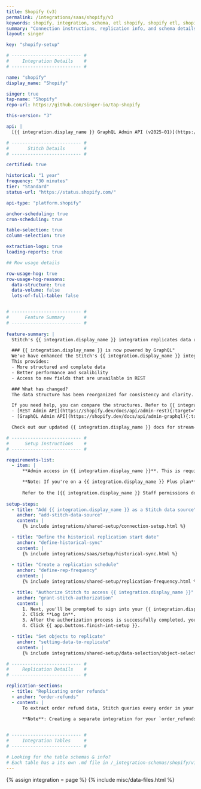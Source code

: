 ```yaml
---
title: Shopify (v3)
permalink: /integrations/saas/shopify/v3
keywords: shopify, integration, schema, etl shopify, shopify etl, shopify schema
summary: "Connection instructions, replication info, and schema details for Stitch's Shopify integration."
layout: singer

key: "shopify-setup"

# -------------------------- #
#     Integration Details    #
# -------------------------- #

name: "shopify"
display_name: "Shopify"

singer: true
tap-name: "Shopify"
repo-url: https://github.com/singer-io/tap-shopify

this-version: "3"

api: |
  [{{ integration.display_name }} GraphQL Admin API (v2025-01)](https://shopify.dev/docs/api/admin-graphql/2025-01){:target="new"}

# -------------------------- #
#       Stitch Details       #
# -------------------------- #

certified: true

historical: "1 year"
frequency: "30 minutes"
tier: "Standard"
status-url: "https://status.shopify.com/"

api-type: "platform.shopify"

anchor-scheduling: true
cron-scheduling: true

table-selection: true
column-selection: true

extraction-logs: true
loading-reports: true

## Row usage details

row-usage-hog: true
row-usage-hog-reasons:
  data-structure: true
  data-volume: false
  lots-of-full-table: false


# -------------------------- #
#      Feature Summary       #
# -------------------------- #
 
feature-summary: |
  Stitch's {{ integration.display_name }} integration replicates data using the {{ integration.api | flatify | strip }}. Refer to the [Schema](#schema) section for a list of objects available for replication.

  ### {{ integration.display_name }} is now powered by GraphQL"
  We've have enhanced the Stitch's {{ integration.display_name }} integration by replacing REST Admin API byt the {{ integration.display_name }} GraphQL API.
  This provides:
  - More structured and complete data 
  - Better performance and scalibility
  - Access to new fields that are unvailable in REST

  ### What has changed?
  The data structure has been reorganized for consistency and clarity. Some fields may look different or appear in new locations. Also, a few fields are deprecated from the {{ integration.display_name }} side.

  If you need help, you can compare the structures. Refer to {{ integration.display_name }} documentation:
  - [REST Admin API](https://shopify.dev/docs/api/admin-rest){:target="new"}
  - [GraphQL Admin API](https://shopify.dev/docs/api/admin-graphql){:target="new"}

  Check out our updated {{ integration.display_name }} docs for stream-level details and examples.

# -------------------------- #
#      Setup Instructions    #
# -------------------------- #

requirements-list:
  - item: |
      **Admin access in {{ integration.display_name }}**. This is required to allow Stitch to replicate data.

      **Note: If you're on a {{ integration.display_name }} Plus plan**, the permissions required may differ. Store owners can grant users permissions to export orders, draft orders, products, inventory, and customer data. In general, **view-level** permissions should be sufficient.
      
      Refer to the [{{ integration.display_name }} Staff permissions documentation](https://help.shopify.com/en/manual/your-account/staff-accounts/staff-permissions#store-owner-permissions){:target="new"} for more information.
  
setup-steps:
  - title: "Add {{ integration.display_name }} as a Stitch data source"
    anchor: "add-stitch-data-source"
    content: |
      {% include integrations/shared-setup/connection-setup.html %}

  - title: "Define the historical replication start date"
    anchor: "define-historical-sync"
    content: |
      {% include integrations/saas/setup/historical-sync.html %}
  
  - title: "Create a replication schedule"
    anchor: "define-rep-frequency"
    content: |
      {% include integrations/shared-setup/replication-frequency.html %}

  - title: "Authorize Stitch to access {{ integration.display_name }}"
    anchor: "grant-stitch-authorization"
    content: |
      1. Next, you'll be prompted to sign into your {{ integration.display_name }} account. Enter your {{ integration.display_name }} credentials.
      2. Click **Log in**.
      3. After the authorization process is successfully completed, you'll be directed back to Stitch.
      4. Click {{ app.buttons.finish-int-setup }}.

  - title: "Set objects to replicate"
    anchor: "setting-data-to-replicate"
    content: |
      {% include integrations/shared-setup/data-selection/object-selection.html %}

# -------------------------- #
#     Replication Details    #
# -------------------------- #

replication-sections:  
  - title: "Replicating order refunds"
  - anchor: "order-refunds"
  - content: |
      To extract order refund data, Stitch queries every order in your account. If you have the `order_refunds` table selected for replication, the process can potentially be very slow depending on how many orders and refunds exist in your {{ integration.display_name }} account. As tables are extracted one at a time, this could cause extraction to not proceed for days at a time. To ensure timely replication of your other selected tables, consider creating a separate integration for only the `order_refunds` table.

      **Note**: Creating a separate integration for your `order_refunds` table may negatively affect your {{ integration.display_name }} API quota.
      

# -------------------------- #
#     Integration Tables     #
# -------------------------- #

# Looking for the table schemas & info?
# Each table has a its own .md file in /_integration-schemas/shopify/v1
---
```

{% assign integration = page %}
{% include misc/data-files.html %}
